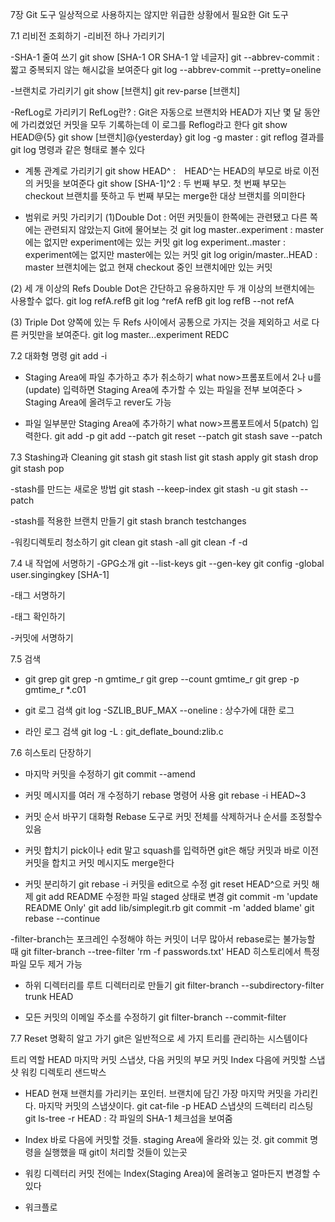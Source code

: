 7장 Git 도구 
일상적으로 사용하지는 않지만 위급한 상황에서 필요한 Git 도구

7.1 리비전 조회하기
-리비전 하나 가리키기

-SHA-1 줄여 쓰기
git show [SHA-1 OR SHA-1 앞 네글자]
git --abbrev-commit : 짧고 중복되지 않는 해시값을 보여준다
git log --abbrev-commit --pretty=oneline

-브랜치로 가리키기
git show [브랜치]
git rev-parse [브랜치]

-RefLog로 가리키기
RefLog란? : Git은 자동으로 브랜치와 HEAD가 지난 몇 달 동안에 가리켰었던 커밋을 모두 기록하는데 이 로그를 Reflog라고 한다
git show HEAD@{5}
git show [브랜치]@{yesterday}
git log -g master : git reflog 결과를 git log 명령과 같은 형태로 볼수 있다

- 계통 관계로 가리키기
git show HEAD^ :　HEAD^는 HEAD의 부모로 바로 이전의 커밋을 보여준다
git show [SHA-1]^2 : 두 번째 부모. 첫 번째 부모는 checkout 브랜치를 뜻하고 두 번째 부모는 merge한 대상 브랜치를 의미한다

- 범위로 커밋 가리키기
(1)Double Dot : 어떤 커밋들이 한쪽에는 관련됐고 다른 쪽에는 관련되지 않았는지 Git에 물어보는 것
git log master..experiment : master에는 없지만 experiment에는 있는 커밋
git log experiment..master : experiment에는 없지만 master에는 있는 커밋
git log origin/master..HEAD : master 브랜치에는 없고 현재 checkout 중인 브랜치에만 있는 커밋

(2) 세 개 이상의 Refs
Double Dot은 간단하고 유용하지만 두 개 이상의 브랜치에는 사용할수 없다.
git log refA.refB
git log ^refA refB
git log refB --not refA

(3) Triple Dot
양쪽에 있는 두 Refs 사이에서 공통으로 가지는 것을 제외하고 서로 다른 커밋만을 보여준다.
git log master...experiment REDC

7.2 대화형 명령
git add -i

- Staging Area에 파일 추가하고 추가 취소하기
what now>프롬포트에서 2나 u를(update) 입력하면 Staging Area에 추가할 수 있는 파일을 전부 보여준다 > Staging Area에 올려두고 rever도 가능

- 파일 일부분만 Staging Area에 추가하기
what now>프롬포트에서 5(patch) 입력한다. 
git add -p
git add --patch
git reset --patch 
git stash save --patch

7.3 Stashing과 Cleaning
git stash
git stash list
git stash apply
git stash drop
git stash pop

-stash를 만드는 새로운 방법
git stash --keep-index
git stash -u
git stash --patch

-stash를 적용한 브랜치 만들기
git stash branch testchanges

-워킹디렉토리 청소하기
git clean
git stash -all
git clean -f -d

7.4 내 작업에 서명하기
-GPG소개
git --list-keys
git --gen-key
git config -global user.singingkey [SHA-1]

-태그 서명하기

-태그 확인하기

-커밋에 서명하기

7.5 검색
- git grep
git grep -n gmtime_r
git grep --count gmtime_r
git grep -p gmtime_r *.c01

- git 로그 검색
git log -SZLIB_BUF_MAX --oneline : 상수가에 대한 로그

- 라인 로그 검색
git log -L : git_deflate_bound:zlib.c

7.6 히스토리 단장하기
- 마지막 커밋을 수정하기
git commit --amend

- 커밋 메시지를 여러 개 수정하기
rebase 명령어 사용
git rebase -i HEAD~3

- 커밋 순서 바꾸기
대화형 Rebase 도구로 커밋 전체를 삭제하거나 순서를 조정할수 있음

- 커밋 합치기
pick이나 edit 말고 squash를 입력하면 git은 해당 커밋과 바로 이전 커밋을 합치고 커밋 메시지도 merge한다

- 커밋 분리하기
git rebase -i
커밋을 edit으로 수정
git reset HEAD^으로 커밋 해제
git add README 수정한 파일 staged 상태로 변경
git commit -m 'update README Only'
git add lib/simplegit.rb
git commit -m 'added blame'
git rebase --continue

-filter-branch는 포크레인
수정해야 하는 커밋이 너무 많아서 rebase로는 불가능할 때
git filter-branch --tree-filter 'rm -f passwords.txt' HEAD
히스토리에서 특정 파일 모두 제거 가능

- 하위 디렉터리를 루트 디렉터리로 만들기
git filter-branch --subdirectory-filter trunk HEAD

- 모든 커밋의 이메일 주소를 수정하기
git filter-branch --commit-filter

7.7 Reset 명확히 알고 가기
git은 일반적으로 세 가지 트리를 관리하는 시스템이다

트리
역할
HEAD
마지막 커밋 스냅샷, 다음 커밋의 부모 커밋
Index
다음에 커밋할 스냅샷
워킹 디렉토리
샌드박스


- HEAD
현재 브랜치를 가리키는 포인터. 브랜치에 담긴 가장 마지막 커밋을 가리킨다. 마지막 커밋의 스냅샷이다.
git cat-file -p HEAD 스냅샷의 드렉터리 리스팅
git ls-tree -r HEAD : 각 파일의 SHA-1 체크섬을 보여줌

- Index
바로 다음에 커밋할 것들. staging Area에 올라와 있는 것. git commit 명령을 실행했을 때 git이 처리할 것들이 있는곳

- 워킹 디렉터리
커밋 전에는 Index(Staging Area)에 올려놓고 얼마든지 변경할 수 있다

- 워크플로
